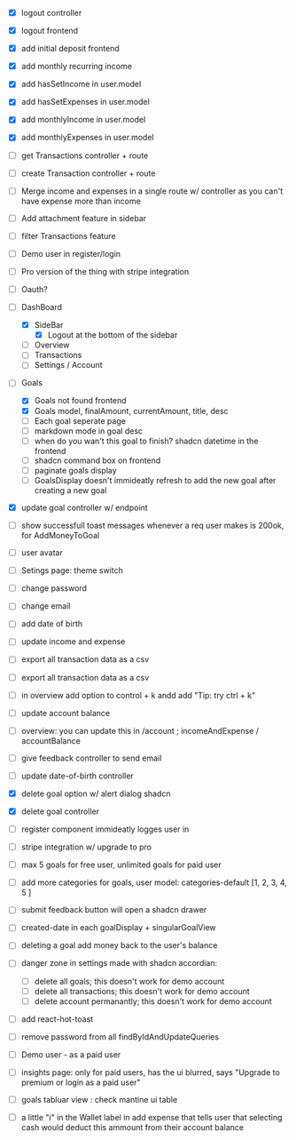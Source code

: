 - [x] logout controller
- [x] logout frontend
- [x] add initial deposit frontend
- [x] add monthly recurring income
- [x] add hasSetIncome in user.model
- [x] add hasSetExpenses in user.model
- [x] add monthlyIncome in user.model
- [x] add monthlyExpenses in user.model
- [ ] get Transactions controller + route
- [ ] create Transaction controller + route
- [ ] Merge income and expenses in a single route w/ controller as you can't have expense more than income
- [ ] Add attachment feature in sidebar
- [ ] filter Transactions feature
- [ ] Demo user in register/login
- [ ] Pro version of the thing with stripe integration
- [ ] Oauth?
- [ ] DashBoard
  - [x] SideBar
    - [x] Logout at the bottom of the sidebar
  - [ ] Overview
  - [ ] Transactions
  - [ ] Settings / Account
- [ ] Goals

  - [x] Goals not found frontend
  - [x] Goals model, finalAmount, currentAmount, title, desc
  - [ ] Each goal seperate page
  - [ ] markdown mode in goal desc
  - [ ] when do you wan't this goal to finish? shadcn datetime in the frontend
  - [ ] shadcn command box on frontend
  - [ ] paginate goals display
  - [ ] GoalsDisplay doesn't immideatly refresh to add the new goal after creating a new goal

- [x] update goal controller w/ endpoint
- [ ] show successfull toast messages whenever a req user makes is 200ok, for AddMoneyToGoal
- [ ] user avatar
- [ ] Setings page: theme switch

- [ ] change password
- [ ] change email
- [ ] add date of birth
- [ ] update income and expense
- [ ] export all transaction data as a csv
- [ ] export all transaction data as a csv
- [ ] in overview add option to control + k andd add "Tip: try ctrl + k"
- [ ] update account balance
- [ ] overview: you can update this in /account ; incomeAndExpense / accountBalance
- [ ] give feedback controller to send email
- [ ] update date-of-birth controller
- [x] delete goal option w/ alert dialog shadcn
- [x] delete goal controller
- [ ] register component immideatly logges user in
- [ ] stripe integration w/ upgrade to pro
- [ ] max 5 goals for free user, unlimited goals for paid user
- [ ] add more categories for goals, user model: categories-default [1, 2, 3, 4, 5 ]
- [ ] submit feedback button will open a shadcn drawer
- [ ] created-date in each goalDisplay + singularGoalView
- [ ] deleting a goal add money back to the user's balance
- [ ] danger zone in settings made with shadcn accordian:

  - [ ] delete all goals; this doesn't work for demo account
  - [ ] delete all transactions; this doesn't work for demo account
  - [ ] delete account permanantly; this doesn't work for demo account

- [ ] add react-hot-toast
- [ ] remove password from all findByIdAndUpdateQueries
- [ ] Demo user - as a paid user
- [ ] insights page: only for paid users, has the ui blurred, says "Upgrade to premium or login as a paid user"
- [ ] goals tabluar view : check mantine ui table
- [ ] a little "i" in the Wallet label in add expense that tells user that selecting cash would deduct this ammount from their account balance
